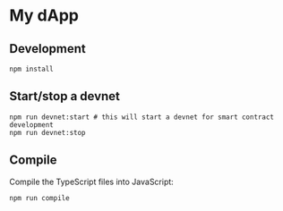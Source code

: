 # My dApp

## Development

```shell
npm install
```

## Start/stop a devnet

```shell
npm run devnet:start # this will start a devnet for smart contract development
npm run devnet:stop
```

## Compile

Compile the TypeScript files into JavaScript:

```shell
npm run compile
```
